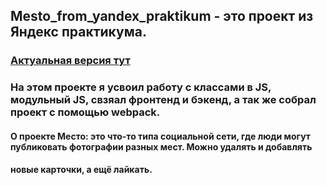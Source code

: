 ## Mesto_from_yandex_praktikum - это проект из Яндекс практикума. 
### [Актуальная версия тут](https://muratbyazrov.github.io/Mesto_from_yandex_praktikum/)
### На этом проекте я усвоил работу с классами в JS, модульный JS, свзяал фронтенд и бэкенд, а так же собрал проект с помощью webpack.
#### О проекте Место: это что-то типа социальной сети, где люди могут публиковать фотографии разных мест. Можно удалять и добавлять 
#### новые карточки, а ещё лайкать.

